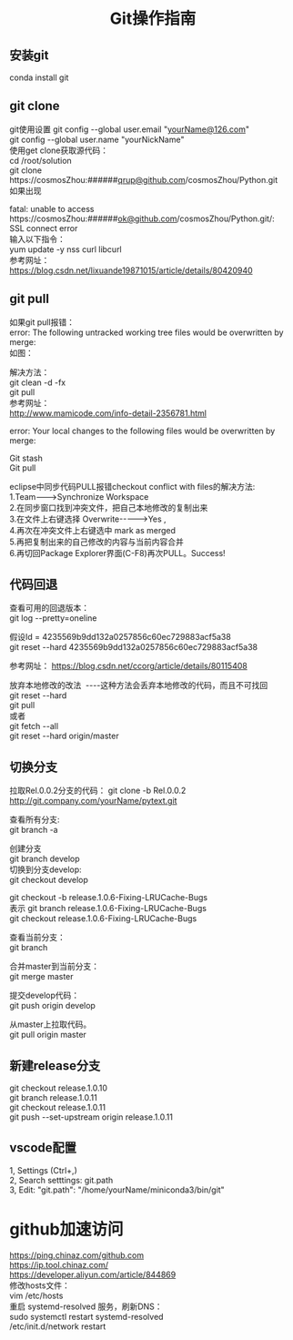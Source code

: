 # <center> Git操作指南

## 安装git
conda install git 


## git clone

git使用设置
git config --global user.email "yourName@126.com"  
git config --global user.name "yourNickName"  
使用get clone获取源代码：  
cd /root/solution  
git clone https://cosmosZhou:######qrup@github.com/cosmosZhou/Python.git  
如果出现  

fatal: unable to access  
https://cosmosZhou:######ok@github.com/cosmosZhou/Python.git/:   
SSL connect error  
输入以下指令：  
yum update -y nss curl libcurl  
参考网址：  
https://blog.csdn.net/lixuande19871015/article/details/80420940  


## git pull

如果git pull报错：  
error: The following untracked working tree files would be overwritten by merge:  
如图：  

解决方法：  
git clean -d -fx  
git pull  
参考网址：  
http://www.mamicode.com/info-detail-2356781.html  

error: Your local changes to the following files would be overwritten by merge:  

Git stash  
Git pull  

eclipse中同步代码PULL报错checkout conflict with files的解决方法:  
1.Team--->Synchronize Workspace  
2.在同步窗口找到冲突文件，把自己本地修改的复制出来  
3.在文件上右键选择 Overwrite----->Yes ,  
4.再次在冲突文件上右键选中 mark as merged  
5.再把复制出来的自己修改的内容与当前内容合并  
6.再切回Package Explorer界面(C-F8)再次PULL。Success!  


## 代码回退
查看可用的回退版本：  
git log --pretty=oneline 

假设Id = 4235569b9dd132a0257856c60ec729883acf5a38  
git reset --hard 4235569b9dd132a0257856c60ec729883acf5a38  

参考网址：
https://blog.csdn.net/ccorg/article/details/80115408

放弃本地修改的改法  ----这种方法会丢弃本地修改的代码，而且不可找回  
git reset --hard  
git pull  
或者  
git fetch --all   
git reset --hard origin/master  


## 切换分支
拉取Rel.0.0.2分支的代码： 
git clone -b Rel.0.0.2 http://git.company.com/yourName/pytext.git 

查看所有分支:  
git branch -a   

创建分支  
git branch develop  
切换到分支develop:  
git checkout develop  

git checkout -b release.1.0.6-Fixing-LRUCache-Bugs  
表示
git branch release.1.0.6-Fixing-LRUCache-Bugs  
git checkout release.1.0.6-Fixing-LRUCache-Bugs  

查看当前分支：  
git branch  

合并master到当前分支：  
git merge master  

提交develop代码：  
git push origin develop  

从master上拉取代码。  
git pull origin master  

## 新建release分支
git checkout release.1.0.10  
git branch release.1.0.11  
git checkout release.1.0.11  
git push --set-upstream origin release.1.0.11  

## vscode配置
1, Settings (Ctrl+,)  
2, Search setttings: git.path  
3, Edit: "git.path": "/home/yourName/miniconda3/bin/git"  

# github加速访问
https://ping.chinaz.com/github.com  
https://ip.tool.chinaz.com/  
https://developer.aliyun.com/article/844869  
修改hosts文件：  
vim /etc/hosts  
重启 systemd-resolved 服务，刷新DNS：  
sudo systemctl restart systemd-resolved  
/etc/init.d/network restart  





